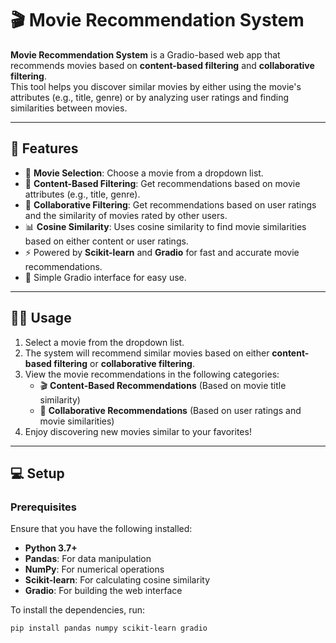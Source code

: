 # 🎬 Movie Recommendation System

**Movie Recommendation System** is a Gradio-based web app that recommends movies based on **content-based filtering** and **collaborative filtering**.  
This tool helps you discover similar movies by either using the movie's attributes (e.g., title, genre) or by analyzing user ratings and finding similarities between movies.

---

## 🌟 Features
- 🎥 **Movie Selection**: Choose a movie from a dropdown list.
- 🧠 **Content-Based Filtering**: Get recommendations based on movie attributes (e.g., title, genre).
- 🤝 **Collaborative Filtering**: Get recommendations based on user ratings and the similarity of movies rated by other users.
- 📊 **Cosine Similarity**: Uses cosine similarity to find movie similarities based on either content or user ratings.
- ⚡ Powered by **Scikit-learn** and **Gradio** for fast and accurate movie recommendations.
- 🎯 Simple Gradio interface for easy use.

---

## 🙋‍♀️ Usage
1. Select a movie from the dropdown list.
2. The system will recommend similar movies based on either **content-based filtering** or **collaborative filtering**.
3. View the movie recommendations in the following categories:
   - 🎬 **Content-Based Recommendations** (Based on movie title similarity)
   - 👥 **Collaborative Recommendations** (Based on user ratings and movie similarities)
4. Enjoy discovering new movies similar to your favorites!

---

## 💻 Setup

### Prerequisites
Ensure that you have the following installed:
- **Python 3.7+**
- **Pandas**: For data manipulation
- **NumPy**: For numerical operations
- **Scikit-learn**: For calculating cosine similarity
- **Gradio**: For building the web interface

To install the dependencies, run:

```bash
pip install pandas numpy scikit-learn gradio
